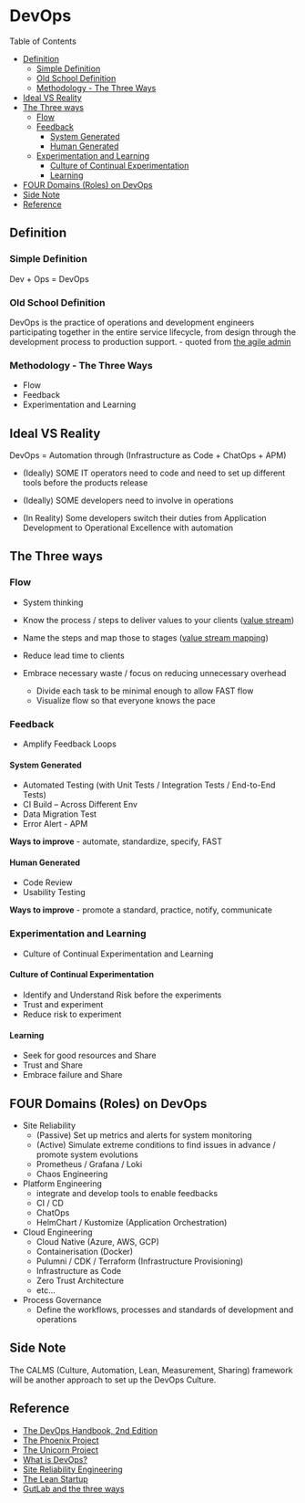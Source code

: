 # DevOps <!-- omit in toc -->

Table of Contents

- [Definition](#definition)
  - [Simple Definition](#simple-definition)
  - [Old School Definition](#old-school-definition)
  - [Methodology - The Three Ways](#methodology---the-three-ways)
- [Ideal VS Reality](#ideal-vs-reality)
- [The Three ways](#the-three-ways)
  - [Flow](#flow)
  - [Feedback](#feedback)
    - [System Generated](#system-generated)
    - [Human Generated](#human-generated)
  - [Experimentation and Learning](#experimentation-and-learning)
    - [Culture of Continual Experimentation](#culture-of-continual-experimentation)
    - [Learning](#learning)
- [FOUR Domains (Roles) on DevOps](#four-domains-roles-on-devops)
- [Side Note](#side-note)
- [Reference](#reference)

## Definition

### Simple Definition

Dev + Ops = DevOps

### Old School Definition

DevOps is the practice of operations and development engineers participating together in the entire service lifecycle, from design through the development process to production support. - quoted from [the agile admin](https://theagileadmin.com/what-is-devops)

### Methodology - The Three Ways

- Flow
- Feedback
- Experimentation and Learning

## Ideal VS Reality

DevOps = Automation through (Infrastructure as Code + ChatOps + APM)

- (Ideally) SOME IT operators need to code and need to set up different tools before the products release
- (Ideally) SOME developers need to involve in operations

- (In Reality) Some developers switch their duties from Application Development to Operational Excellence with automation​

## The Three ways

### Flow

- System thinking

- Know the process / steps to deliver values to your clients ([value stream](https://en.wikipedia.org/wiki/Value_stream))
- Name the steps and map those to stages ([value stream mapping](https://en.wikipedia.org/wiki/Value-stream_mapping))
- Reduce lead time to clients
- Embrace necessary waste / focus on reducing unnecessary overhead
  - Divide each task to be minimal enough to allow FAST flow
  - Visualize flow so that everyone knows the pace

### Feedback

- Amplify Feedback Loops

#### System Generated

- Automated Testing (with Unit Tests / Integration Tests / End-to-End Tests)
- CI Build – Across Different Env
- Data Migration Test
- Error Alert - APM

**Ways to improve** - automate, standardize, specify, FAST

#### Human Generated

- Code Review
- Usability Testing

**Ways to improve** - promote a standard, practice, notify, communicate

### Experimentation and Learning

- Culture of Continual Experimentation and Learning

#### Culture of Continual Experimentation

- Identify and Understand Risk before the experiments
- Trust and experiment
- Reduce risk to experiment

#### Learning

- Seek for good resources and Share
- Trust and Share
- Embrace failure and Share

## FOUR Domains (Roles) on DevOps

- Site Reliability
  - (Passive) Set up metrics and alerts for system monitoring
  - (Active) Simulate extreme conditions to find issues in advance / promote system evolutions
  - Prometheus / Grafana / Loki
  - Chaos Engineering
- Platform Engineering
  - integrate and develop tools to enable feedbacks
  - CI / CD
  - ChatOps
  - HelmChart / Kustomize (Application Orchestration)
- Cloud Engineering
  - Cloud Native (Azure, AWS, GCP)
  - Containerisation (Docker)
  - Pulumni / CDK / Terraform (Infrastructure Provisioning)
  - Infrastructure as Code
  - Zero Trust Architecture
  - etc...
- Process Governance
  - Define the workflows, processes and standards of development and operations

## Side Note

The CALMS (Culture, Automation, Lean, Measurement, Sharing) framework will be another approach to set up the DevOps Culture.

## Reference

- [The DevOps Handbook, 2nd Edition](https://itrevolution.com/product/the-devops-handbook-second-edition "https://itrevolution.com/product/the-devops-handbook-second-edition")
- [The Phoenix Project](https://itrevolution.com/product/the-phoenix-project "hthttps://itrevolution.com/product/the-phoenix-project")
- [The Unicorn Project](https://itrevolution.com/product/the-unicorn-project "https://itrevolution.com/product/the-unicorn-project")
- [What is DevOps?](https://resources.github.com/devops "https://resources.github.com/devops")
- [Site Reliability Engineering](https://www.oreilly.com/library/view/site-reliability-engineering "https://www.oreilly.com/library/view/site-reliability-engineering")
- [The Lean Startup](https://theleanstartup.com "https://theleanstartup.com")
- [GutLab and the three ways](https://about.gitlab.com/blog/2022/06/15/gitlab-and-the-three-ways-of-devops "https://about.gitlab.com/blog/2022/06/15/gitlab-and-the-three-ways-of-devops")

